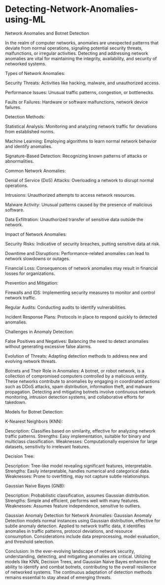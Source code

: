 # Detecting-Network-Anomalies-using-ML
Network Anomalies and Botnet Detection


In the realm of computer networks, anomalies are unexpected patterns that deviate from normal operations, signaling potential security threats, malfunctions, or irregular activities. Detecting and addressing network anomalies are vital for maintaining the integrity, availability, and security of networked systems.

Types of Network Anomalies:

Security Threats: Activities like hacking, malware, and unauthorized access.

Performance Issues: Unusual traffic patterns, congestion, or bottlenecks.

Faults or Failures: Hardware or software malfunctions, network device failures.

Detection Methods:

Statistical Analysis: Monitoring and analyzing network traffic for deviations from established norms.

Machine Learning: Employing algorithms to learn normal network behavior and identify anomalies.

Signature-Based Detection: Recognizing known patterns of attacks or abnormalities.

Common Network Anomalies:

Denial of Service (DoS) Attacks: Overloading a network to disrupt normal operations.

Intrusions: Unauthorized attempts to access network resources.

Malware Activity: Unusual patterns caused by the presence of malicious software.

Data Exfiltration: Unauthorized transfer of sensitive data outside the network.

Impact of Network Anomalies:

Security Risks: Indicative of security breaches, putting sensitive data at risk.

Downtime and Disruptions: Performance-related anomalies can lead to network slowdowns or outages.

Financial Loss: Consequences of network anomalies may result in financial losses for organizations.

Prevention and Mitigation:

Firewalls and IDS: Implementing security measures to monitor and control network traffic.

Regular Audits: Conducting audits to identify vulnerabilities.

Incident Response Plans: Protocols in place to respond quickly to detected anomalies.

Challenges in Anomaly Detection:

False Positives and Negatives: Balancing the need to detect anomalies without generating excessive false alarms.

Evolution of Threats: Adapting detection methods to address new and evolving network threats.

Botnets and Their Role in Anomalies:
A botnet, or robot network, is a collection of compromised computers controlled by a malicious entity. These networks contribute to anomalies by engaging in coordinated actions such as DDoS attacks, spam distribution, information theft, and malware propagation. Detecting and mitigating botnets involve continuous network monitoring, intrusion detection systems, and collaborative efforts for takedown.

Models for Botnet Detection:

K-Nearest Neighbors (KNN):

Description: Classifies based on similarity, effective for analyzing network traffic patterns.
Strengths: Easy implementation, suitable for binary and multiclass classification.
Weaknesses: Computationally expensive for large datasets, sensitivity to irrelevant features.

Decision Tree:

Description: Tree-like model revealing significant features, interpretable.
Strengths: Easily interpretable, handles numerical and categorical data.
Weaknesses: Prone to overfitting, may not capture subtle relationships.

Gaussian Naive Bayes (GNB):

Description: Probabilistic classification, assumes Gaussian distribution.
Strengths: Simple and efficient, performs well with many features.
Weaknesses: Assumes feature independence, sensitive to outliers.

Gaussian Anomaly Detection for Network Anomalies:
Gaussian Anomaly Detection models normal instances using Gaussian distribution, effective for subtle anomaly detection. Applied to network traffic data, it identifies anomalies in traffic patterns, protocol deviations, and resource consumption. Considerations include data preprocessing, model evaluation, and threshold selection.

Conclusion:
In the ever-evolving landscape of network security, understanding, detecting, and mitigating anomalies are critical. Utilizing models like KNN, Decision Trees, and Gaussian Naive Bayes enhances the ability to identify and combat botnets, contributing to the overall resilience of networked systems. The continuous adaptation of detection methods remains essential to stay ahead of emerging threats.
